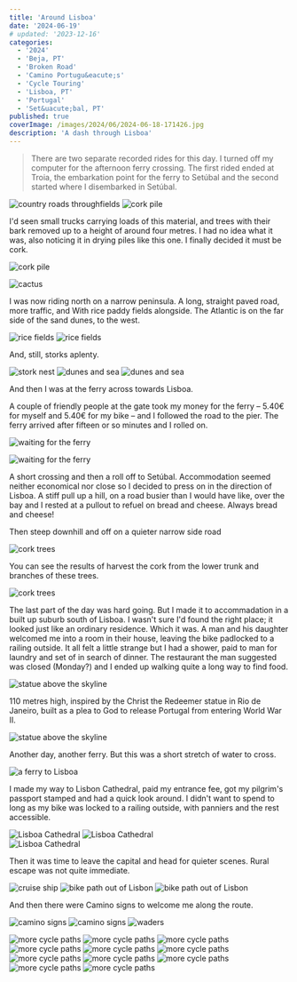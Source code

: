 ```yaml
---
title: 'Around Lisboa'
date: '2024-06-19'
# updated: '2023-12-16'
categories:
  - '2024'
  - 'Beja, PT'
  - 'Broken Road'
  - 'Camino Portugu&eacute;s'
  - 'Cycle Touring'
  - 'Lisboa, PT'
  - 'Portugal'
  - 'Set&uacute;bal, PT'
published: true
coverImage: /images/2024/06/2024-06-18-171426.jpg
description: 'A dash through Lisboa'
---
```


<script>
	import Callout from '$lib/components/Callout.svelte'
  import Img from '$lib/components/Img.svelte' 
  import DayCardHGroup from '$lib/components/DayCardHGroup.svelte' 
</script>

<section class="card">

<DayCardHGroup
  where="Vila Nova de Santo Andr&eacute; &ndash; Troia, a ferry <br/>and Set&uacute;bal &ndash; Cruz de Pau"
  when="6/17/2024"
  distance="91.0 km, 741 m, 3719.7km to date" 
/>

<blockquote>There are two separate recorded rides for this day. I turned off my computer for the afternoon ferry crossing. The first rided ended at Troia, the embarkation point for the ferry to Set&uacute;bal and the second started where I disembarked in Set&uacute;bal.</blockquote>

<Img
    src="/images/2024/06/2024-06-17-111152.jpg"
    alt="country roads throughfields"
  />
<Img
    src="/images/2024/06/2024-06-17-113234.jpg"
    alt="cork pile"
  />

  <p>I'd seen small trucks carrying loads of this material, and trees with their bark removed up to a height of around four metres. I had no idea what it was, also noticing it in drying piles like this one. I finally decided it must be cork.</p>
  <Img
    src="/images/2024/06/2024-06-17-113253.jpg"
    alt="cork pile"
  />
 
  <Img
    src="/images/2024/06/2024-06-17-140345.jpg"
    alt="cactus"
  />
   <p>I was now riding north on a narrow peninsula. A long, straight paved road, more traffic, and With rice paddy fields alongside. The Atlantic is on the far side of the sand dunes, to the west.</p>
  <Img
    src="/images/2024/06/2024-06-17-140407.jpg"
    alt="rice fields"
  />
  <Img
    src="/images/2024/06/2024-06-17-140415.jpg"
    alt="rice fields"
  />
  <p>And, still, storks aplenty.</p>
  <Img
    src="/images/2024/06/2024-06-17-141542.jpg"
    alt="stork nest"
  />
  <Img
    src="/images/2024/06/2024-06-17-144918.jpg"
    alt="dunes and sea"
  />
  <Img
    src="/images/2024/06/2024-06-17-145653.jpg"
    alt="dunes and sea"
  />
  <p>And then I was at the ferry across towards Lisboa.</p>

  <p>A couple of friendly people at the gate took my money for the ferry &ndash; 5.40&euro; for myself and 5.40&euro; for my bike &ndash; and I followed the road to the pier. The ferry arrived after fifteen or so minutes and I rolled on. </p>

<Img
    src="/images/2024/06/2024-06-17-154403.jpg"
    alt="waiting for the ferry"
  />

<Img
    src="/images/2024/06/2024-06-17-155413.jpg"
    alt="waiting for the ferry"
  />

  <p>A short crossing and then a roll off to Set&uacute;bal. Accommodation seemed neither economical nor close so I decided to press on in the direction of Lisboa. A stiff pull up a hill, on a road busier than I would have like, over the bay and I rested at a pullout to refuel on bread and cheese. Always bread and cheese!</p>

  <p>Then steep downhill and off on a quieter narrow side road</p>

<Img
    src="/images/2024/06/2024-06-17-172953.jpg"
    alt="cork trees"
  />

  <p>You can see the results of harvest the cork from the lower trunk and branches of these trees.</p>

<Img
    src="/images/2024/06/2024-06-17-174518.jpg"
    alt="cork trees"
  />

  <p>The last part of the day was hard going. But I made it to accommadation in a built up suburb south of Lisboa. I wasn't sure I'd found the right place; it looked just like an ordinary residence. Which it was. A man and his daughter welcomed me into a room in their house, leaving the bike padlocked to a railing outside. It all felt a little strange but I had a shower, paid to man for laundry and set of in search of dinner. The restaurant the man suggested was closed (Monday?) and I ended up walking quite a long way to find food. </p>

</section>

<section class="card">

<DayCardHGroup
  where="Cruz de Pau, Set&uacute;bal &ndash; Azambuja, Lisboa"
  when="6/18/2024"
  distance="71.8 km, 388 m, 3791.5 km to date" 
/>

<Img
    src="/images/2024/06/2024-06-18-112256.jpg"
    alt="statue above the skyline"
    caption="The Cristo Rei statue"
/>

<p>110 metres high, inspired by the Christ the Redeemer statue in Rio de Janeiro, built as a plea to God to release Portugal from entering World War II.</p>

<Img
    src="/images/2024/06/2024-06-18-115649.jpg"
    alt="statue above the skyline"
/>

<p>Another day, another ferry. But this was a short stretch of water to cross.</p>

<Img
    src="/images/2024/06/2024-06-18-115707.jpg"
    alt="a ferry to Lisboa"
/>

<p>I made my way to Lisbon Cathedral, paid my entrance fee, got my pilgrim's passport stamped and had a quick look around. I didn't want to spend to long as my bike was locked to a railing outside, with panniers and the rest accessible.</p>
<Img
    src="/images/2024/06/2024-06-18-121323.jpg"
    alt="Lisboa Cathedral"
/>
<Img
    src="/images/2024/06/2024-06-18-122418.jpg"
    alt="Lisboa Cathedral"
/>
<div class="w-70">
  <Img
      src="/images/2024/06/2024-06-18-122557.jpg"
      alt="Lisboa Cathedral"
  />
</div>

<p>Then it was time to leave the capital and head for quieter scenes. Rural escape was not quite immediate.</p>
<Img
    src="/images/2024/06/2024-06-18-125419.jpg"
    alt="cruise ship"
/>
<Img
    src="/images/2024/06/2024-06-18-154457.jpg"
    alt="bike path out of Lisbon"
/>
<Img
    src="/images/2024/06/2024-06-18-170342.jpg"
    alt="bike path out of Lisbon"
/>
<p>And then there were Camino signs to welcome me along the route.</p>
<Img
    src="/images/2024/06/2024-06-18-171426.jpg"
    alt="camino signs"
/>
<Img
    src="/images/2024/06/2024-06-18-174532.jpg"
    alt="camino signs"
/>
<Img
    src="/images/2024/06/2024-06-18-184038.jpg"
    alt="waders"
/>

</section>

<section class="card">
  
  <DayCardHGroup
    where="Azambuja, Lisboa &ndash; Goleg&atilde;, Santar&eacute;m"
    when="6/19/2024"
    distance="65.2 km, 248 m, 3856.7 km to date" 
  />

<Img
    src="/images/2024/06/2024-06-19-112638.jpg"
    alt="more cycle paths"
/>
<Img
    src="/images/2024/06/2024-06-19-113319.jpg"
    alt="more cycle paths"
/>
<Img
    src="/images/2024/06/2024-06-19-113842.jpg"
    alt="more cycle paths"
/>
<Img
    src="/images/2024/06/2024-06-19-115542.jpg"
    alt="more cycle paths"
/>
<Img
    src="/images/2024/06/2024-06-19-121528.jpg"
    alt="more cycle paths"
/>
<Img
    src="/images/2024/06/2024-06-19-130615.jpg"
    alt="more cycle paths"
/>
<Img
    src="/images/2024/06/2024-06-19-132818.jpg"
    alt="more cycle paths"
/>
<Img
    src="/images/2024/06/2024-06-19-142002.jpg"
    alt="more cycle paths"
/>
<Img
    src="/images/2024/06/2024-06-19-144645.jpg"
    alt="more cycle paths"
/>
<Img
    src="/images/2024/06/2024-06-19-150332.jpg"
    alt="more cycle paths"
/>
<Img
    src="/images/2024/06/2024-06-19-173311.jpg"
    alt="more cycle paths"
/>

</section>
